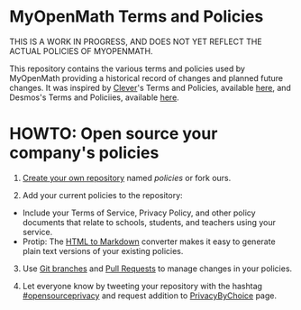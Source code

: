 MyOpenMath Terms and Policies
=========================

THIS IS A WORK IN PROGRESS, AND DOES NOT YET REFLECT THE ACTUAL POLICIES OF MYOPENMATH.

This repository contains the various terms and policies used by MyOpenMath providing a historical record of changes and planned future changes. It was inspired by [Clever](https://clever.com)'s Terms and Policies, available [here](https://github.com/Clever/policies), and Desmos's Terms and Policiies, available [here](https://github.com/desmosinc/policies).


HOWTO: Open source your company's policies
==========================================
1. [Create your own repository](https://github.com/new) named *policies* or fork ours.

2. Add your current policies to the repository:
  - Include your Terms of Service, Privacy Policy, and other policy documents that relate to schools, students, and teachers using your service.
  - Protip: The [HTML to Markdown](https://domchristie.github.io/to-markdown/) converter makes it easy to generate plain text versions of your existing policies.

3. Use [Git branches](https://help.github.com/articles/creating-and-deleting-branches-within-your-repository/) and [Pull Requests](https://help.github.com/articles/using-pull-requests/) to manage changes in your policies.

4. Let everyone know by tweeting your repository with the hashtag [#opensourceprivacy](https://twitter.com/search?q=opensourceprivacy&src=typd) and request addition to [PrivacyByChoice](http://privacybychoice.github.io/) page.
